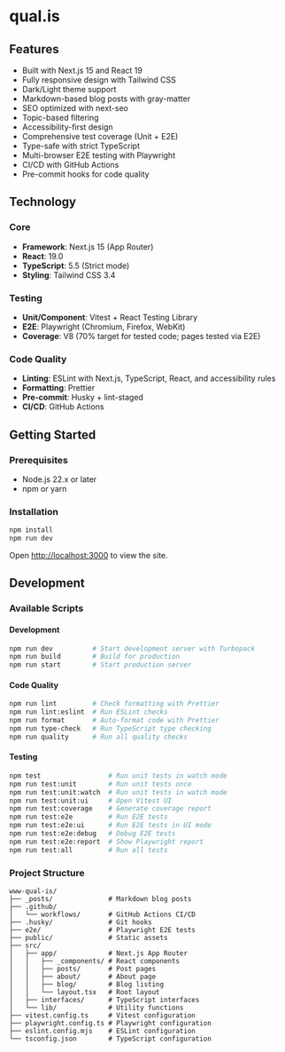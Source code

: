 # qual.is

## Features

- Built with Next.js 15 and React 19
- Fully responsive design with Tailwind CSS
- Dark/Light theme support
- Markdown-based blog posts with gray-matter
- SEO optimized with next-seo
- Topic-based filtering
- Accessibility-first design
- Comprehensive test coverage (Unit + E2E)
- Type-safe with strict TypeScript
- Multi-browser E2E testing with Playwright
- CI/CD with GitHub Actions
- Pre-commit hooks for code quality

## Technology

### Core

- **Framework**: Next.js 15 (App Router)
- **React**: 19.0
- **TypeScript**: 5.5 (Strict mode)
- **Styling**: Tailwind CSS 3.4

### Testing

- **Unit/Component**: Vitest + React Testing Library
- **E2E**: Playwright (Chromium, Firefox, WebKit)
- **Coverage**: V8 (70% target for tested code; pages tested via E2E)

### Code Quality

- **Linting**: ESLint with Next.js, TypeScript, React, and accessibility rules
- **Formatting**: Prettier
- **Pre-commit**: Husky + lint-staged
- **CI/CD**: GitHub Actions

## Getting Started

### Prerequisites

- Node.js 22.x or later
- npm or yarn

### Installation

```bash
npm install
npm run dev
```

Open [http://localhost:3000](http://localhost:3000) to view the site.

## Development

### Available Scripts

#### Development

```bash
npm run dev          # Start development server with Turbopack
npm run build        # Build for production
npm run start        # Start production server
```

#### Code Quality

```bash
npm run lint         # Check formatting with Prettier
npm run lint:eslint  # Run ESLint checks
npm run format       # Auto-format code with Prettier
npm run type-check   # Run TypeScript type checking
npm run quality      # Run all quality checks
```

#### Testing

```bash
npm test                 # Run unit tests in watch mode
npm run test:unit        # Run unit tests once
npm run test:unit:watch  # Run unit tests in watch mode
npm run test:unit:ui     # Open Vitest UI
npm run test:coverage    # Generate coverage report
npm run test:e2e         # Run E2E tests
npm run test:e2e:ui      # Run E2E tests in UI mode
npm run test:e2e:debug   # Debug E2E tests
npm run test:e2e:report  # Show Playwright report
npm run test:all         # Run all tests
```

### Project Structure

```
www-qual-is/
├── _posts/              # Markdown blog posts
├── .github/
│   └── workflows/       # GitHub Actions CI/CD
├── .husky/              # Git hooks
├── e2e/                 # Playwright E2E tests
├── public/              # Static assets
├── src/
│   ├── app/             # Next.js App Router
│   │   ├── _components/ # React components
│   │   ├── posts/       # Post pages
│   │   ├── about/       # About page
│   │   ├── blog/        # Blog listing
│   │   └── layout.tsx   # Root layout
│   ├── interfaces/      # TypeScript interfaces
│   └── lib/             # Utility functions
├── vitest.config.ts     # Vitest configuration
├── playwright.config.ts # Playwright configuration
├── eslint.config.mjs    # ESLint configuration
└── tsconfig.json        # TypeScript configuration
```
